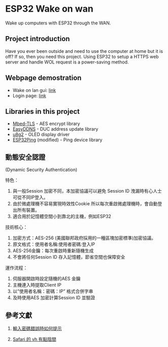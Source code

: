 # ESP32 Wake on wan
Wake up computers with ESP32 through the WAN.

## Project introduction
Have you ever been outside and need to use the computer
at home but it is off? If so, then you need this project.
Using ESP32 to setup a HTTPS web server and handle WOL
request is a power-saving method.

## Webpage demostration
- Wake on lan gui: [link](https://yfhd-osu.github.io/ESP32-WOW/WebUI/index.html)
- Login page: [link](https://yfhd-osu.github.io/ESP32-WOW/WebUI/login.html)

## Libraries in this project
- [Mbed-TLS](https://github.com/Mbed-TLS/mbedtls) - AES encrypt library
- [EasyDDNS](https://github.com/ayushsharma82/EasyDDNS) - DUC address update library
- [u8g2](https://github.com/olikraus/u8g2) - OLED display driver
- [ESP32Ping](https://github.com/marian-craciunescu/ESP32Ping) (modified) - Ping device library

## 動態安全認證
(Dynamic Security Authentication)

特色：
1. 與一般Session 加密不同，本加密協議可以避免 Session ID 洩漏時有心人士可從不同IP登入。
3. 由於微處理機不容易實現時效性Cookie 所以每次重啟微處理機時，會自動登出所有裝置。
4. 適合用於記憶體空間小到靠北的主機，例如ESP32

技術核心：
1. 加密方式：AES-256 (美國聯邦政府採用的一種區塊加密標準)加密協議。
2. 原文格式：使用者名稱:使用者密碼:登入IP
3. AES-256金鑰：每次重啟時重新隨機生成
4. 不會將任何Session ID 存入記憶體，節省空間也保障安全

運作流程：
1. 伺服器開啟時設定隨機的AES 金鑰
2. 主機連入時提取Client IP
3. 以”使用者名稱：密碼：IP” 格式合併字串
4. 及時使用AES 加密計算Session ID 並驗證

## 參考文獻
1. [輸入密碼錯誤時如何提示](https://stackoverflow.com/questions/6242976/javascript-hide-show-element)

2. [Safari 的 vh 有點陰間](https://ithelp.ithome.com.tw/m/articles/10249090)
